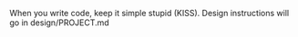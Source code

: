 When you write code, keep it simple stupid (KISS).
Design instructions will go in design/PROJECT.md
